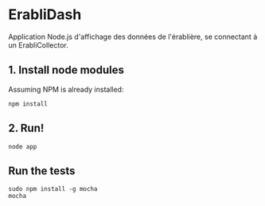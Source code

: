 # ErabliDash

Application Node.js d'affichage des données de l'érablière, se connectant à un ErabliCollector.

## 1. Install node modules

Assuming NPM is already installed:

    npm install

## 2. Run!

    node app

## Run the tests

    sudo npm install -g mocha
    mocha

